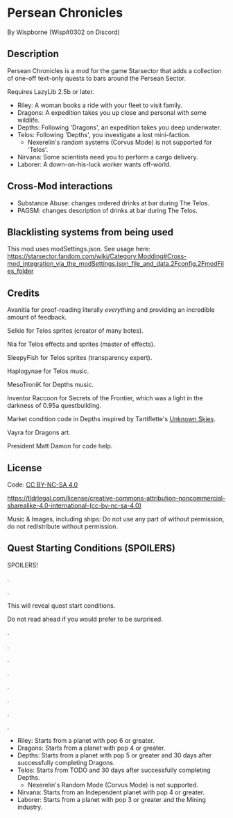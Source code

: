 # Persean Chronicles

By Wispborne (Wisp#0302 on Discord)

## Description

Persean Chronicles is a mod for the game Starsector that adds a collection of one-off text-only quests to bars around the Persean Sector.

Requires LazyLib 2.5b or later.

- Riley: A woman books a ride with your fleet to visit family.
- Dragons: A expedition takes you up close and personal with some wildlife.
- Depths: Following 'Dragons', an expedition takes you deep underwater.
- Telos: Following 'Depths', you investigate a lost mini-faction.
    - Nexerelin's random systems (Corvus Mode) is not supported for 'Telos'.
- Nirvana: Some scientists need you to perform a cargo delivery.
- Laborer: A down-on-his-luck worker wants off-world.

## Cross-Mod interactions

- Substance Abuse: changes ordered drinks at bar during The Telos.
- PAGSM: changes description of drinks at bar during The Telos.

## Blacklisting systems from being used

This mod uses modSettings.json. See usage
here: <https://starsector.fandom.com/wiki/Category:Modding#Cross-mod_integration_via_the_modSettings.json_file_and_data.2Fconfig.2FmodFiles_folder>

## Credits

Avanitia for proof-reading literally _everything_ and providing an incredible amount of feedback.

Selkie for Telos sprites (creator of many botes).

Nia for Telos effects and sprites (master of effects).

SleepyFish for Telos sprites (transparency expert).

Haplogynae for Telos music.

MesoTroniK for Depths music.

Inventor Raccoon for Secrets of the Frontier, which was a light in the darkness of 0.95a questbuilding.

Market condition code in Depths inspired by Tartiflette's [Unknown Skies](https://fractalsoftworks.com/forum/index.php?topic=12041.0).

Vayra for Dragons art.

President Matt Damon for code help.

## License

Code: [CC BY-NC-SA 4.0](https://creativecommons.org/licenses/by-nc-sa/4.0/)

https://tldrlegal.com/license/creative-commons-attribution-noncommercial-sharealike-4.0-international-(cc-by-nc-sa-4.0)

Music & Images, including ships: Do not use any part of without permission, do not redistribute without permission.

## Quest Starting Conditions (SPOILERS)

SPOILERS!

.

.

This will reveal quest start conditions.

Do not read ahead if you would prefer to be surprised.

.

.

.

.

.

.

.

.

- Riley: Starts from a planet with pop 6 or greater.
- Dragons: Starts from a planet with pop 4 or greater.
- Depths: Starts from a planet with pop 5 or greater and 30 days after successfully completing Dragons.
- Telos: Starts from TODO and 30 days after successfully completing Depths.
  - Nexerelin's Random Mode (Corvus Mode) is not supported.
- Nirvana: Starts from an Independent planet with pop 4 or greater.
- Laborer: Starts from a planet with pop 3 or greater and the Mining industry.